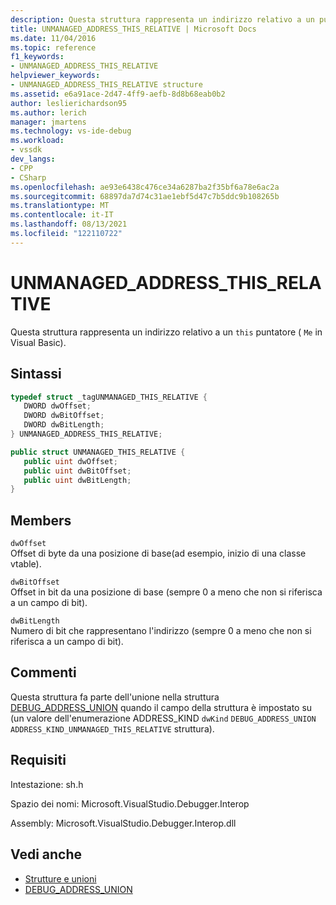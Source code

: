 ```yaml
---
description: Questa struttura rappresenta un indirizzo relativo a un puntatore this (Me in Visual Basic).
title: UNMANAGED_ADDRESS_THIS_RELATIVE | Microsoft Docs
ms.date: 11/04/2016
ms.topic: reference
f1_keywords:
- UNMANAGED_ADDRESS_THIS_RELATIVE
helpviewer_keywords:
- UNMANAGED_ADDRESS_THIS_RELATIVE structure
ms.assetid: e6a91ace-2d47-4ff9-aefb-8d8b68eab0b2
author: leslierichardson95
ms.author: lerich
manager: jmartens
ms.technology: vs-ide-debug
ms.workload:
- vssdk
dev_langs:
- CPP
- CSharp
ms.openlocfilehash: ae93e6438c476ce34a6287ba2f35bf6a78e6ac2a
ms.sourcegitcommit: 68897da7d74c31ae1ebf5d47c7b5ddc9b108265b
ms.translationtype: MT
ms.contentlocale: it-IT
ms.lasthandoff: 08/13/2021
ms.locfileid: "122110722"
---
```

# <a name="unmanaged_address_this_relative"></a>UNMANAGED_ADDRESS_THIS_RELATIVE
Questa struttura rappresenta un indirizzo relativo a un `this` puntatore ( `Me` in Visual Basic).

## <a name="syntax"></a>Sintassi

```cpp
typedef struct _tagUNMANAGED_THIS_RELATIVE {
   DWORD dwOffset;
   DWORD dwBitOffset;
   DWORD dwBitLength;
} UNMANAGED_ADDRESS_THIS_RELATIVE;
```

```csharp
public struct UNMANAGED_THIS_RELATIVE {
   public uint dwOffset;
   public uint dwBitOffset;
   public uint dwBitLength;
}
```

## <a name="members"></a>Members
 `dwOffset`\
 Offset di byte da una posizione di base(ad esempio, inizio di una classe vtable).

 `dwBitOffset`\
 Offset in bit da una posizione di base (sempre 0 a meno che non si riferisca a un campo di bit).

 `dwBitLength`\
 Numero di bit che rappresentano l'indirizzo (sempre 0 a meno che non si riferisca a un campo di bit).

## <a name="remarks"></a>Commenti
 Questa struttura fa parte dell'unione nella struttura [DEBUG_ADDRESS_UNION](../../../extensibility/debugger/reference/debug-address-union.md) quando il campo della struttura è impostato su (un valore dell'enumerazione ADDRESS_KIND `dwKind` `DEBUG_ADDRESS_UNION` `ADDRESS_KIND_UNMANAGED_THIS_RELATIVE` struttura). [](../../../extensibility/debugger/reference/address-kind.md)

## <a name="requirements"></a>Requisiti
 Intestazione: sh.h

 Spazio dei nomi: Microsoft.VisualStudio.Debugger.Interop

 Assembly: Microsoft.VisualStudio.Debugger.Interop.dll

## <a name="see-also"></a>Vedi anche
- [Strutture e unioni](../../../extensibility/debugger/reference/structures-and-unions.md)
- [DEBUG_ADDRESS_UNION](../../../extensibility/debugger/reference/debug-address-union.md)

